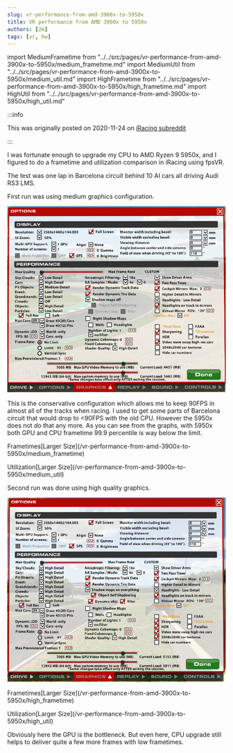 ```yaml
---
slug: vr-performance-from-amd-3900x-to-5950x
title: VR performance from AMD 3900x to 5950x
authors: [2m]
tags: [vr, hw]
---
```


import MediumFrametime from "../../src/pages/vr-performance-from-amd-3900x-to-5950x/medium_frametime.md"
import MediumUtil from "../../src/pages/vr-performance-from-amd-3900x-to-5950x/medium_util.md"
import HighFrametime from "../../src/pages/vr-performance-from-amd-3900x-to-5950x/high_frametime.md"
import HighUtil from "../../src/pages/vr-performance-from-amd-3900x-to-5950x/high_util.md"

:::info

This was originally posted on 2020-11-24 on [iRacing subreddit][reddit-post]

:::

[reddit-post]: https://www.reddit.com/r/iRacing/comments/k0byki/vr_frametime_and_utilization_comparison_between/

I was fortunate enough to upgrade my CPU to AMD Ryzen 9 5950x, and I figured to do a frametime and utilization comparison in iRacing using fpsVR.

<!--truncate-->

The test was one lap in Barcelona circuit behind 10 AI cars all driving Audi RS3 LMS.

First run was using medium graphics configuration.

![Medium Quality Graphics](./medium_settings.png)

This is the conservative configuration which allows me to keep 90FPS in almost all of the tracks when racing.
I used to get some parts of Barcelona circuit that would drop to &lt;90FPS with the old CPU.
However the 5950x does not do that any more. As you can see from the graphs, with 5950x both GPU and CPU frametime 99.9 percentile is way below the limit.

<MediumFrametime />
<p style={{display: "flex", justifyContent: "space-between"}}><span>Frametimes</span>[Larger Size](/vr-performance-from-amd-3900x-to-5950x/medium_frametime)</p>

<MediumUtil />
<p style={{display: "flex", justifyContent: "space-between"}}><span>Utilization</span>[Larger Size](/vr-performance-from-amd-3900x-to-5950x/medium_util)</p>

Second run was done using high quality graphics.

![High Quality Graphics](./high_settings.png)

<HighFrametime />
<p style={{display: "flex", justifyContent: "space-between"}}><span>Frametimes</span>[Larger Size](/vr-performance-from-amd-3900x-to-5950x/high_frametime)</p>

<HighUtil />
<p style={{display: "flex", justifyContent: "space-between"}}><span>Utilization</span>[Larger Size](/vr-performance-from-amd-3900x-to-5950x/high_util)</p>

Obviously here the GPU is the bottleneck. But even here, CPU upgrade still helps to deliver quite a few more frames with low frametimes.
